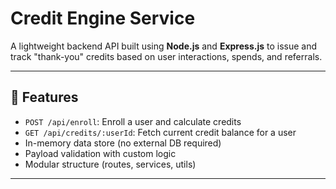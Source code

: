 # Credit Engine Service

A lightweight backend API built using **Node.js** and **Express.js** to issue and track "thank-you" credits based on user interactions, spends, and referrals.

---

## 🧩 Features

- `POST /api/enroll`: Enroll a user and calculate credits
- `GET /api/credits/:userId`: Fetch current credit balance for a user
- In-memory data store (no external DB required)
- Payload validation with custom logic
- Modular structure (routes, services, utils)

---

